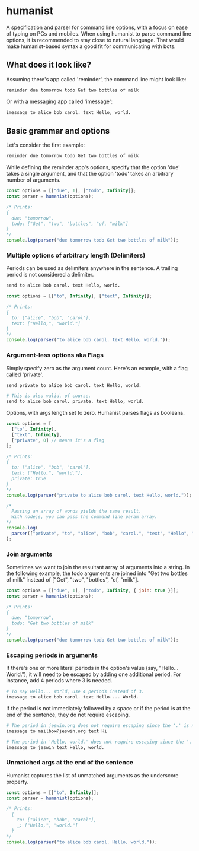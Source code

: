 # humanist

A specification and parser for command line options, with a focus on ease of typing on PCs and mobiles. When using humanist to parse command line options, it is recommended to stay close to natural language. That would make humanist-based syntax a good fit for communicating with bots.

## What does it look like?

Assuming there's app called 'reminder', the command line might look like:

```bash
reminder due tomorrow todo Get two bottles of milk
```

Or with a messaging app called 'imessage':

```bash
imessage to alice bob carol. text Hello, world.
```

## Basic grammar and options

Let's consider the first example:

```bash
reminder due tomorrow todo Get two bottles of milk
```

While defining the reminder app's options, specify that the option 'due' takes a single argument, and that the option 'todo' takes an arbitrary number of arguments.

```javascript
const options = [["due", 1], ["todo", Infinity]];
const parser = humanist(options);

/* Prints:
{
  due: "tomorrow",
  todo: ["Get", "two", "bottles", "of, "milk"]
}
*/
console.log(parser("due tomorrow todo Get two bottles of milk"));
```

### Multiple options of arbitrary length (Delimiters)

Periods can be used as delimiters anywhere in the sentence. A trailing period is not considered a delimiter.

```bash
send to alice bob carol. text Hello, world.
```

```javascript
const options = [["to", Infinity], ["text", Infinity]];

/* Prints:
{
  to: ["alice", "bob", "carol"],
  text: ["Hello,", "world."]
}
*/
console.log(parser("to alice bob carol. text Hello, world."));
```

### Argument-less options aka Flags

Simply specify zero as the argument count. Here's an example, with a flag called 'private'.

```bash
send private to alice bob carol. text Hello, world.

# This is also valid, of course.
send to alice bob carol. private. text Hello, world.
```

Options, with args length set to zero. Humanist parses flags as booleans.

```javascript
const options = [
  ["to", Infinity],
  ["text", Infinity],
  ["private", 0] // means it's a flag
];

/* Prints:
{
  to: ["alice", "bob", "carol"],
  text: ["Hello,", "world."],
  private: true
}
*/
console.log(parser("private to alice bob carol. text Hello, world."));

/*
  Passing an array of words yields the same result.
  With nodejs, you can pass the command line param array.
*/
console.log(
  parser(["private", "to", "alice", "bob", "carol.", "text", "Hello", "world."])
);
```

### Join arguments

Sometimes we want to join the resultant array of arguments into a string. In the following example, the todo arguments are joined into "Get two bottles of milk" instead of ["Get", "two", "bottles", "of, "milk"].

```javascript
const options = [["due", 1], ["todo", Infinity, { join: true }]];
const parser = humanist(options);

/* Prints:
{
  due: "tomorrow",
  todo: "Get two bottles of milk"
}
*/
console.log(parser("due tomorrow todo Get two bottles of milk"));
```

### Escaping periods in arguments

If there's one or more literal periods in the option's value (say, "Hello... World."), it will need to be escaped by adding one additional period. For instance, add 4 periods where 3 is needed.

```bash
# To say Hello... World, use 4 periods instead of 3.
imessage to alice bob carol. text Hello.... World.
```

If the period is not immediately followed by a space or if the period is at the end of the sentence, they do not require escaping.

```bash
# The period in jeswin.org does not require escaping since the '.' is not followed by a space
imessage to mailbox@jeswin.org text Hi

# The period in 'Hello, world.' does not require escaping since the '.' is at the end.
imessage to jeswin text Hello, world.
```

### Unmatched args at the end of the sentence

Humanist captures the list of unmatched arguments as the underscore property.

```javascript
const options = [["to", Infinity]];
const parser = humanist(options);

/* Prints:
  {
    to: ["alice", "bob", "carol"],
    _: ["Hello,", "world."]
  }
*/
console.log(parser("to alice bob carol. Hello, world."));
```
